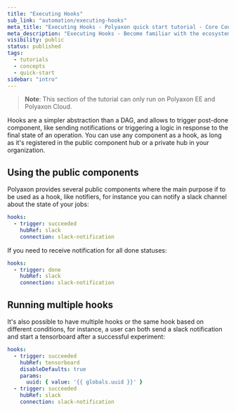 ```yaml
---
title: "Executing Hooks"
sub_link: "automation/executing-hooks"
meta_title: "Executing Hooks - Polyaxon quick start tutorial - Core Concepts"
meta_description: "Executing Hooks - Become familiar with the ecosystem of Polyaxon tools with a top-level overview and useful links to get you started."
visibility: public
status: published
tags:
  - tutorials
  - concepts
  - quick-start
sidebar: "intro"
---
```


> **Note**: This section of the tutorial can only run on Polyaxon EE and Polyaxon Cloud.

Hooks are a simpler abstraction than a DAG, and allows to trigger post-done component, like sending notifications or triggering a logic in response to the final state of an operation.
You can use any component as a hook, as long as it's registered in the public component hub or a private hub in your organization.

## Using the public components

Polyaxon provides several public components where the main purpose if to be used as a hook, like notifiers, for instance you can notify a slack channel about the state of your jobs:

```yaml
hooks:
  - trigger: succeeded
    hubRef: slack
    connection: slack-notification
```

If you need to receive notification for all done statuses:

```yaml
hooks:
  - trigger: done
    hubRef: slack
    connection: slack-notification
```

## Running multiple hooks

It's also possible to have multiple hooks or the same hook based on different conditions, for instance, 
a user can both send a slack notification and start a tensorboard after a successful experiment:

```yaml
hooks:
  - trigger: succeeded
    hubRef: tensorboard
    disableDefaults: true
    params:
      uuid: { value: '{{ globals.uuid }}' }
  - trigger: succeeded
    hubRef: slack
    connection: slack-notification
```
